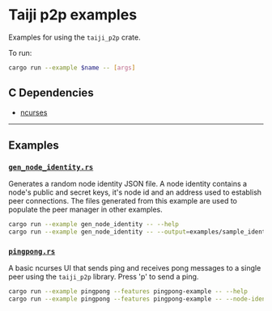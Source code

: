 # Taiji p2p examples

Examples for using the `taiji_p2p` crate.

To run:

```bash
cargo run --example $name -- [args]
```

## C Dependencies

- [ncurses](https://github.com/mirror/ncurses)

---

## Examples

### [`gen_node_identity.rs`](gen_node_identity.rs)

Generates a random node identity JSON file. A node identity contains a node's public and secret keys, it's node id and
an address used to establish peer connections. The files generated from this example are used to populate the
peer manager in other examples.

```bash
cargo run --example gen_node_identity -- --help
cargo run --example gen_node_identity -- --output=examples/sample_identities/node-identity.json
```

### [`pingpong.rs`](pingpong.rs)

A basic ncurses UI that sends ping and receives pong messages to a single peer using the `taiji_p2p` library.
Press 'p' to send a ping.

```bash
cargo run --example pingpong --features pingpong-example -- --help
cargo run --example pingpong --features pingpong-example -- --node-identity examples/sample_identities/node-identity1.json --peer-identity examples/sample_identities/node-identity2.json
```

